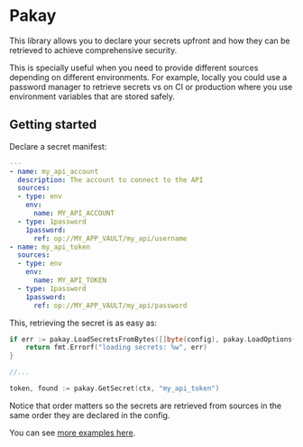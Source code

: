 # Pakay

This library allows you to declare your secrets upfront and how they can be retrieved to achieve comprehensive security.

This is specially useful when you need to provide different sources depending on different environments. For example, locally you could use a password manager to retrieve secrets vs on CI or production where you use environment variables that are stored safely.

## Getting started

Declare a secret manifest:

```yaml
---
- name: my_api_account
  description: The account to connect to the API
  sources:
  - type: env
    env: 
      name: MY_API_ACCOUNT
  - type: 1password
    1password: 
      ref: op://MY_APP_VAULT/my_api/username
- name: my_api_token
  sources:
  - type: env
    env: 
      name: MY_API_TOKEN
  - type: 1password
    1password:
      ref: op://MY_APP_VAULT/my_api/password
```

This, retrieving the secret is as easy as:

```go
if err := pakay.LoadSecretsFromBytes([]byte(config), pakay.LoadOptions{}); err != nil {
    return fmt.Errorf("loading secrets: %w", err)
}

//...

token, found := pakay.GetSecret(ctx, "my_api_token")
```

Notice that order matters so the secrets are retrieved from sources in the same
order they are declared in the config.

You can see [more examples here](./examples).
